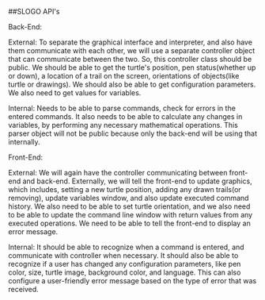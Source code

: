 ##SLOGO API's

Back-End:

External: To separate the graphical interface and interpreter, and also
have them communicate with each other,  we will use a separate controller object that can communicate
between the two. So, this controller class should be public. We should be able to get
the turtle's position, pen status(whether up or down), a location of a trail on the screen, orientations
of objects(like turtle or drawings). We should also be able to get configuration parameters. We also need to 
get values for variables.

Internal: Needs to be able to parse commands, check for errors in the entered commands. It also needs
to be able to calculate any changes in variables, by performing any necessary mathematical operations. This parser
object will not be public because only the back-end will be using that internally. 

Front-End:

External: We will again have the controller communicating between front-end and back-end. 
Externally, we will tell the front-end to update graphics, which includes, setting a new turtle position,
adding any drawn trails(or removing), update variables window, and also update executed command history. We also
need to be able to set turtle orientation, and we also need to be able to update the command line window
with return values from any executed operations. We need to be able to tell the front-end to display an 
error message.

Internal: It should be able to recognize when a command is entered, and communicate with controller
when necessary. It should also be able to recognize if a user has changed any configuration parameters,
like pen color, size, turtle image, background color, and language. This can also configure a user-friendly
error message based on the type of error that was received. 